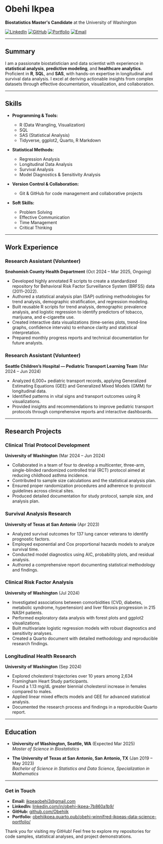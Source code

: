 # Obehi Ikpea
**Biostatistics Master's Candidate** at the University of Washington

[![LinkedIn](https://img.shields.io/badge/-LinkedIn-blue?logo=linkedin&logoColor=white&style=flat-square)](https://linkedin.com/in/obehi-ikpea-7b860a1b9/)
[![GitHub](https://img.shields.io/badge/-GitHub-black?logo=github&logoColor=white&style=flat-square)](https://github.com/Obehiik)
[![Portfolio](https://img.shields.io/badge/Portfolio-Quarto-orange?style=flat-square)](https://obehiikpea.quarto.pub/obehi-winnifred-ikpeas-data-science-portfolio/)
[![Email](https://img.shields.io/badge/Email-ikpeaobehi3%40gmail.com-9cf?style=flat-square)](mailto:ikpeaobehi3@gmail.com)

---

## Summary
I am a passionate biostatistician and data scientist with experience in **statistical analysis**, **predictive modeling**, and **healthcare analytics**. Proficient in **R**, **SQL**, and **SAS**, with hands-on expertise in longitudinal and survival data analysis. I excel at deriving actionable insights from complex datasets through effective documentation, visualization, and collaboration.

---

## Skills

- **Programming & Tools:**  
  - R (Data Wrangling, Visualization)  
  - SQL  
  - SAS (Statistical Analysis)  
  - Tidyverse, ggplot2, Quarto, R Markdown  

- **Statistical Methods:**  
  - Regression Analysis  
  - Longitudinal Data Analysis  
  - Survival Analysis  
  - Model Diagnostics & Sensitivity Analysis  

- **Version Control & Collaboration:**  
  - Git & GitHub for code management and collaborative projects  

- **Soft Skills:**  
  - Problem Solving  
  - Effective Communication  
  - Time Management  
  - Critical Thinking  

---

## Work Experience

### Research Assistant (Volunteer)  
**Snohomish County Health Department** (Oct 2024 – Mar 2025, Ongoing)  
- Developed highly annotated R scripts to create a standardized repository for Behavioral Risk Factor Surveillance System (BRFSS) data (2011–2022).  
- Authored a statistical analysis plan (SAP) outlining methodologies for trend analysis, demographic stratification, and regression modeling.  
- Built reusable R scripts for trend analysis, demographic prevalence analysis, and logistic regression to identify predictors of tobacco, marijuana, and e-cigarette use.  
- Created interactive data visualizations (time-series plots, trend-line graphs, confidence intervals) to enhance clarity and statistical interpretation.  
- Prepared monthly progress reports and technical documentation for future analysts.

### Research Assistant (Volunteer)  
**Seattle Children’s Hospital — Pediatric Transport Learning Team** (Mar 2024 – Jun 2024)  
- Analyzed 6,000+ pediatric transport records, applying Generalized Estimating Equations (GEE) and Generalized Mixed Models (GMM) for longitudinal data.  
- Identified patterns in vital signs and transport outcomes using R visualizations.  
- Provided insights and recommendations to improve pediatric transport protocols through comprehensive reports and interactive dashboards.

---

## Research Projects

### Clinical Trial Protocol Development  
**University of Washington** (Mar 2024 – Jun 2024)  
- Collaborated in a team of four to develop a multicenter, three-arm, single-blinded randomized controlled trial (RCT) protocol aimed at reducing childhood asthma incidence.  
- Contributed to sample size calculations and the statistical analysis plan.  
- Ensured proper randomization procedures and adherence to protocol guidelines across clinical sites.  
- Produced detailed documentation for study protocol, sample size, and analysis plan.

### Survival Analysis Research  
**University of Texas at San Antonio** (Apr 2023)  
- Analyzed survival outcomes for 137 lung cancer veterans to identify prognostic factors.  
- Employed exponential and Cox proportional hazards models to analyze survival time.  
- Conducted model diagnostics using AIC, probability plots, and residual analysis.  
- Authored a comprehensive report documenting statistical methodology and findings.

### Clinical Risk Factor Analysis  
**University of Washington** (Jul 2024)  
- Investigated associations between comorbidities (CVD, diabetes, metabolic syndrome, hypertension) and liver fibrosis progression in 215 NASH patients.  
- Performed exploratory data analysis with forest plots and ggplot2 visualizations.  
- Built multivariate logistic regression models with robust diagnostics and sensitivity analyses.  
- Created a Quarto document with detailed methodology and reproducible research findings.

### Longitudinal Health Research  
**University of Washington** (Sep 2024)  
- Explored cholesterol trajectories over 10 years among 2,634 Framingham Heart Study participants.  
- Found a 1.13 mg/dL greater biennial cholesterol increase in females compared to males.  
- Applied linear mixed effects models and GEE for advanced statistical analysis.  
- Documented the research process and findings in a reproducible Quarto report.

---

## Education

- **University of Washington, Seattle, WA** (Expected Mar 2025)  
  *Master of Science in Biostatistics*

- **The University of Texas at San Antonio, San Antonio, TX** (Jan 2019 – May 2023)  
  *Bachelor of Science in Statistics and Data Science, Specialization in Mathematics*

---

### Get in Touch
- **Email:** [ikpeaobehi3@gmail.com](mailto:ikpeaobehi3@gmail.com)  
- **LinkedIn:** [linkedin.com/in/obehi-ikpea-7b860a1b9/](https://linkedin.com/in/obehi-ikpea-7b860a1b9/)  
- **GitHub:** [github.com/Obehiik](https://github.com/Obehiik)  
- **Portfolio:** [obehiikpea.quarto.pub/obehi-winnifred-ikpeas-data-science-portfolio/](https://obehiikpea.quarto.pub/obehi-winnifred-ikpeas-data-science-portfolio/)

Thank you for visiting my GitHub! Feel free to explore my repositories for code samples, statistical analyses, and project demonstrations.
